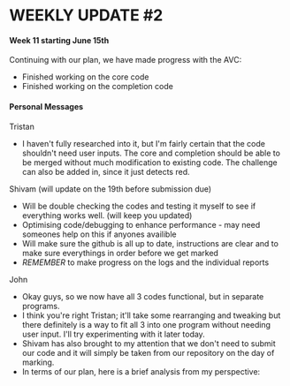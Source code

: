 # WEEKLY UPDATE #2

#### Week 11 starting June 15th
Continuing with our plan, we have made progress with the AVC:

- Finished working on the core code
- Finished working on the completion code

#### Personal Messages

Tristan
- I haven't fully researched into it, but I'm fairly certain that the code shouldn't need user inputs. The core and completion should be able to be merged without much modification to existing code. The challenge can also be added in, since it just detects red.


Shivam (will update on the 19th before submission due)
- Will be double checking the codes and testing it myself to see if everything works well. (will keep you updated)
- Optimising code/debugging to enhance performance - may need someones help on this if anyones availible
- Will make sure the github is all up to date, instructions are clear and to make sure everythings in order before we get marked  
- *REMEMBER* to make progress on the logs and the individual reports


John
- Okay guys, so we now have all 3 codes functional, but in separate programs.
- I think you're right Tristan; it'll take some rearranging and tweaking but there definitely is a way to fit all 3 into one program without needing user input. I'll try experimenting with it later today.
- Shivam has also brought to my attention that we don't need to submit our code and it will simply be taken from our repository on the day of marking.
- In terms of our plan, here is a brief analysis from my perspective:
